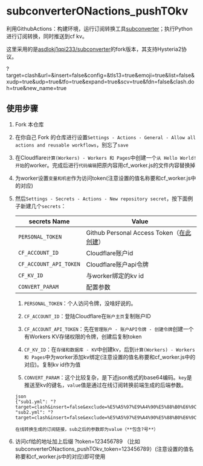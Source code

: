 # subconverterONactions_pushTOkv

利用GithubActions：构建环境，运行订阅转换工具[subconverter](https://github.com/tindy2013/subconverter)；执行Python进行订阅转换，同时推送到cf kv。

这里采用的是[asdlokj1qpi233/subconverter](https://github.com/asdlokj1qpi233/subconverter)的fork版本，其支持Hysteria2协议。

?target=clash&url=&insert=false&config=&tls13=true&emoji=true&list=false&xudp=true&udp=true&tfo=true&expand=true&scv=true&fdn=false&clash.doh=true&new_name=true

## 使用步骤

1.  Fork 本仓库

2.  在你自己 Fork 的仓库进行设置`Settings - Actions - General - Allow all actions and reusable workflows`，别忘了`save`

3.  在Cloudflare`计算(Workers) - Workers 和 Pages`中创建一个`从 Hello World! 开始`的worker。完成后进行`代码编辑`把原内容用cf_worker.js的文件内容替换掉

4.  为worker设置`变量和机密`作为访问token(注意设置的值名称要和cf_worker.js中的对应)

5.  然后`Settings - Secrets - Actions - New repository secret`，按下面例子新建几个`secrets`：

    | secrets Name               | Value                                                        |
    | ----------------           | ------------------------------------------------------------ |
    | `PERSONAL_TOKEN`           | Github Personal Access Token（[在此创建](https://github.com/settings/tokens/new?scopes=gist&description=subconverter-action)） |
    | `CF_ACCOUNT_ID`            | Cloudflare账户id                                             |
    | `CF_ACCOUNT_API_TOKEN`     | Cloudflare账户api令牌                                        |
    | `CF_KV_ID`                 | 与worker绑定的kv id                                           |
    | `CONVERT_PARAM`            | 配置参数                                                     |

    1.   `PERSONAL_TOKEN`：个人访问令牌，没啥好说的。
  
    2.   `CF_ACCOUNT_ID`：登陆Cloudflare在`账户主页`复制账户ID
      
    3.   `CF_ACCOUNT_API_TOKEN`：先在`管理账户 - 账户API令牌 - 创建令牌`创建一个有Workers KV存储权限的令牌，创建后复制token
  
    4.   `CF_KV_ID`：在`存储和数据库 - KV`中创建kv，后到`计算(Workers) - Workers 和 Pages`中为worker添加kv绑定(注意设置的值名称要和cf_worker.js中的对应)。复制kv id作为值

    5.   `CONVERT_PARAM`：这个比较复杂，是下述json格式的base64编码。`key`是推送至kv的键名，`value`值是通过在线订阅转换前端生成的后端参数。

        json
        {"sub1.yml": "?target=clash&insert=false&exclude=%E5%A5%97%E9%A4%90%E5%88%B0%E6%9C%9F%7C%E8%8A%82%E7%82%B9%E8%B6%85%E6%97%B6%7C%E6%9B%B4%E6%8D%A2%7C%E5%89%A9%E4%BD%99%E6%B5%81%E9%87%8F%7C%E5%88%B0%E6%9C%9F%E6%97%B6%E9%97%B4%7CTG%E7%BE%A4%7C%E5%AE%98%E7%BD%91&interval=259200&emoji=true&list=true&xudp=false&udp=true&tfo=false&expand=true&scv=true&fdn=false&new_name=true&url=SUBURL", "sub2.yml": "?target=clash&insert=false&exclude=%E5%A5%97%E9%A4%90%E5%88%B0%E6%9C%9F%7C%E8%8A%82%E7%82%B9%E8%B6%85%E6%97%B6%7C%E6%9B%B4%E6%8D%A2%7C%E5%89%A9%E4%BD%99%E6%B5%81%E9%87%8F%7C%E5%88%B0%E6%9C%9F%E6%97%B6%E9%97%B4%7CTG%E7%BE%A4%7C%E5%AE%98%E7%BD%91&interval=259200&emoji=true&list=true&xudp=false&udp=true&tfo=false&expand=true&scv=true&fdn=false&new_name=true&url=SUBURL"}
    
        在线转换生成的订阅链接，sub之后的参数即为value（**包含?号**）

   7.   访问cf给的地址加上后缀  ?token=123456789  （比如subconverterONactions_pushTOkv_token=123456789）(注意设置的值名称要和cf_worker.js中的对应)即可使用

